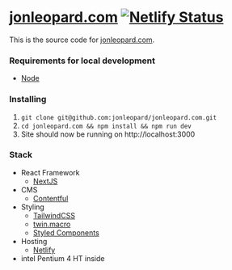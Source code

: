 # [jonleopard.com](https://jonleopard.com) [![Netlify Status](https://api.netlify.com/api/v1/badges/a338d3cc-3557-4f9d-a507-74bb2f11ba0f/deploy-status)](https://app.netlify.com/sites/jonleopard/deploys)

This is the source code for [jonleopard.com](https://jonleopard.com).

### Requirements for local development

- [Node](https://nodejs.org/en/)

### Installing

1. `git clone git@github.com:jonleopard/jonleopard.com.git`
2. `cd jonleopard.com && npm install && npm run dev`
3. Site should now be running on http://localhost:3000

### Stack

- React Framework
  - [NextJS](https://nextjs.org/)
- CMS
  - [Contentful](https://www.contentful.com/)
- Styling
  - [TailwindCSS](https://tailwindcss.com/)
  - [twin.macro](https://github.com/ben-rogerson/twin.macro)
  - [Styled Components](https://styled-components.com/)
- Hosting
  - [Netlify](https://www.netlify.com/)
- intel Pentium 4 HT inside
